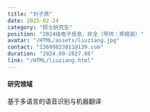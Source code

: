 ```yaml
---
title: "刘子昂"
date: 2025-02-24
category: "硕士研究生"
position: "2024级电子信息，非全（导师：郑煜辰）"
avatar: "/HTML/assets/liuziang.jpg"
contact: "13699823811@139.com"
duration: "2024.09-2027.06"
link: "/HTML/liuziang.html"
---
```


#### 研究领域
基于多语言的语音识别与机器翻译
